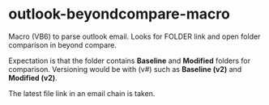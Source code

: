 # outlook-beyondcompare-macro
Macro (VB6) to parse outlook email. Looks for FOLDER link and open folder comparison in beyond compare.

Expectation is that the folder contains **Baseline** and **Modified** folders for comparison. Versioning would be with (v#) such as **Baseline (v2)** and **Modified (v2)**. 

The latest file link in an email chain is taken. 
